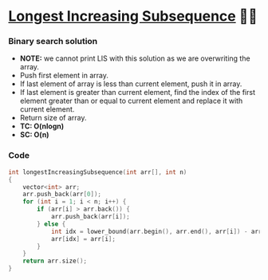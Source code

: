 # [Longest Increasing Subsequence](https://www.codingninjas.com/codestudio/problems/longest-increasing-subsequence_630459?source=youtube&campaign=striver_dp_videos&utm_source=youtube&utm_medium=affiliate&utm_campaign=striver_dp_videos&leftPanelTab=0) 🌟🌟

### Binary search solution

-   **NOTE:** we cannot print LIS with this solution as we are overwriting the array.
-   Push first element in array.
-   If last element of array is less than current element, push it in array.
-   If last element is greater than current element, find the index of the first element greater than or equal to current element and replace it with current element.
-   Return size of array.
-   **TC: O(nlogn)**
-   **SC: O(n)**

### Code

```cpp
int longestIncreasingSubsequence(int arr[], int n)
{
    vector<int> arr;
    arr.push_back(arr[0]);
    for (int i = 1; i < n; i++) {
        if (arr[i] > arr.back()) {
            arr.push_back(arr[i]);
        } else {
            int idx = lower_bound(arr.begin(), arr.end(), arr[i]) - arr.begin();
            arr[idx] = arr[i];
        }
    }
    return arr.size();
}
```
